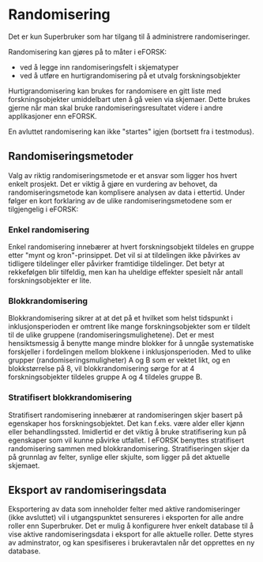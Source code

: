 # Randomisering

Det er kun Superbruker som har tilgang til å administrere randomiseringer.

Randomisering kan gjøres på to måter i eFORSK:
- ved å legge inn randomiseringsfelt i skjematyper
- ved å utføre en hurtigrandomisering på et utvalg forskningsobjekter 

Hurtigrandomisering kan brukes for randomisere en gitt liste med forskningsobjekter umiddelbart uten å gå veien via skjemaer. Dette brukes gjerne når man skal bruke randomiseringsresultatet videre i andre applikasjoner enn eFORSK.

En avluttet randomisering kan ikke "startes" igjen (bortsett fra i testmodus).

## Randomiseringsmetoder

Valg av riktig randomiseringsmetode er et ansvar som ligger hos hvert enkelt prosjekt. Det er viktig å gjøre en vurdering av behovet, da randomiseringsmetode kan komplisere analysen av data i ettertid. Under følger en kort forklaring av de ulike randomiseringsmetodene som er tilgjengelig i eFORSK:

### Enkel randomisering
Enkel randomisering innebærer at hvert forskningsobjekt tildeles en gruppe etter "mynt og kron"-prinsippet. Det vil si at tildelingen ikke påvirkes av tidligere tildelinger eller påvirker framtidige tildelinger. Det betyr at rekkefølgen blir tilfeldig, men kan ha uheldige effekter spesielt når antall forskningsobjekter er lite.

### Blokkrandomisering
Blokkrandomisering sikrer at at det på et hvilket som helst tidspunkt i inklusjonsperioden er omtrent like mange forskningsobjekter som er tildelt til de ulike gruppene (randomiseringsmulighetene). Det er mest hensiktsmessig å benytte mange mindre blokker for å unngåe systematiske forskjeller i fordelingen mellom blokkene i inklusjonsperioden. Med to ulike grupper (randomiseringsmuligheter) A og B som er vektet likt, og en blokkstørrelse på 8, vil blokkrandomisering sørge for at 4 forskningsobjekter tildeles gruppe A og 4 tildeles gruppe B.

### Stratifisert blokkrandomisering
Stratifisert randomisering innebærer at randomiseringen skjer basert på egenskaper hos forskningsobjektet. Det kan f.eks. være alder eller kjønn eller behandlingssted. Imidlertid er det viktig å bruke stratifisering kun på egenskaper som vil kunne påvirke utfallet. I eFORSK benyttes stratifisert randomisering sammen med blokkrandomisering. Stratifiseringen skjer da på grunnlag av felter, synlige eller skjulte, som ligger på det aktuelle skjemaet.


## Eksport av randomiseringsdata
Eksportering av data som inneholder felter med aktive randomiseringer (ikke avsluttet) vil i utgangspunktet sensureres i eksporten for alle andre roller enn Superbruker. 
Det er mulig å konfigurere hver enkelt database til å vise aktive randomiseringsdata i eksport for alle aktuelle roller. Dette styres av adminstrator, og kan spesifiseres i brukeravtalen når det opprettes en ny database.

